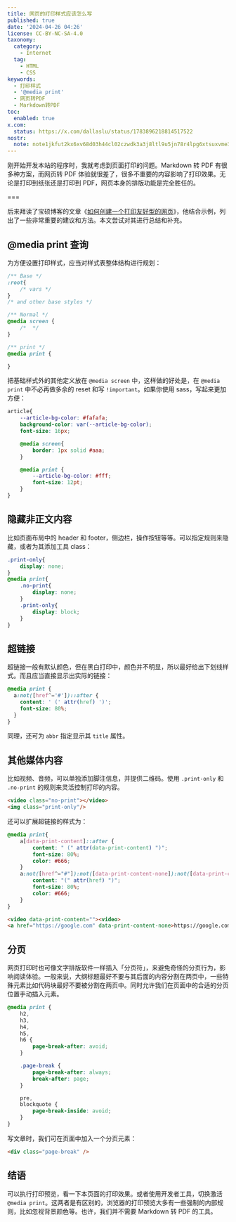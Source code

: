 ```yaml
---
title: 网页的打印样式应该怎么写
published: true
date: '2024-04-26 04:26'
license: CC-BY-NC-SA-4.0
taxonomy:
  category:
    - Internet
  tag:
    - HTML
    - CSS
keywords:
  - 打印样式
  - '@media print'
  - 网页转PDF
  - Markdown转PDF
toc:
  enabled: true
x.com:
  status: https://x.com/dallaslu/status/1783896218814517522
nostr:
  note: note1jkfut2kx6xv68d03h44cl02czwdk3a3j8ltl9u5jn78r4lpg6xtsuxvme3
---
```


刚开始开发本站的程序时，我就考虑到页面打印的问题。Markdown 转 PDF 有很多种方案，而网页转 PDF 体验就很差了，很多不重要的内容影响了打印效果。无论是打印到纸张还是打印到 PDF，网页本身的排版功能是完全胜任的。

===

后来拜读了宝硕博客的文章《[如何创建一个打印友好型的网页](https://blog.baoshuo.ren/post/printer-friendly-webpage/)》，他结合示例，列出了一些非常重要的建议和方法。本文尝试对其进行总结和补充。

## @media print 查询

为方便设置打印样式，应当对样式表整体结构进行规划：

```css
/** Base */
:root{
    /* vars */
}
/* and other base styles */

/** Normal */
@media screen {
    /*  */
}

/** print */
@media print {

}
```

把基础样式外的其他定义放在 `@media screen` 中，这样做的好处是，在 `@media print` 中不必再做多余的 reset 和写 `!important`。如果你使用 sass，写起来更加方便：

```scss
article{
    --article-bg-color: #fafafa;
    background-color: var(--article-bg-color);
    font-size: 16px;

    @media screen{
        border: 1px solid #aaa;
    }

    @media print {
        --article-bg-color: #fff;
        font-size: 12pt;
    }
}
```

## 隐藏非正文内容

比如页面布局中的 header 和 footer，侧边栏，操作按钮等等。可以指定规则来隐藏，或者为其添加工具 class：

```css
.print-only{
    display: none;
}
@media print{
    .no-print{
        display: none;
    }
    .print-only{
        display: block;
    }
}

```

## 超链接

超链接一般有默认颜色，但在黑白打印中，颜色并不明显，所以最好给出下划线样式。而且应当直接显示出实际的链接：

```css
@media print {
  a:not([href^='#'])::after {
    content: ' (' attr(href) ')';
    font-size: 80%;
  }
}
```

同理，还可为 `abbr` 指定显示其 `title` 属性。
 
## 其他媒体内容

比如视频、音频，可以单独添加脚注信息，并提供二维码。使用 `.print-only` 和 `.no-print` 的规则来灵活控制打印的内容。

```html
<video class="no-print"></video>
<img class="print-only"/>
```

还可以扩展超链接的样式为：

```css
@media print{
    a[data-print-content]::after {
        content: " (" attr(data-print-content) ")";
        font-size: 80%;
        color: #666;
    }
    a:not([href^="#"]):not([data-print-content-none]):not([data-print-content])::after {
        content: "(" attr(href) ")";
        font-size: 80%;
        color: #666;
    }
}
```

```html
<video data-print-content=""><video>
<a href="https://google.com" data-print-content-none>https://google.com<a>
```

## 分页

网页打印时也可像文字排版软件一样插入「分页符」，来避免奇怪的分页行为，影响阅读体验。一般来说，大纲标题最好不要与其后面的内容分割在两页中，一些特殊元素比如代码块最好不要被分割在两页中。同时允许我们在页面中的合适的分页位置手动插入元素。

```css
@media print {
    h2,
    h3,
    h4,
    h5,
    h6 {
        page-break-after: avoid;
    }

    .page-break {
        page-break-after: always;
        break-after: page;
    }

    pre,
    blockquote {
        page-break-inside: avoid;
    }
}
```

写文章时，我们可在页面中加入一个分页元素：

```html
<div class="page-break" />
```

## 结语

可以执行打印预览，看一下本页面的打印效果。或者使用开发者工具，切换激活 `@media print`。这两者是有区别的，浏览器的打印预览大多有一些强制的内部规则，比如忽视背景颜色等。也许，我们并不需要 Markdown 转 PDF 的工具。
